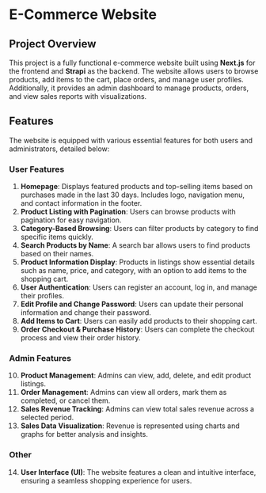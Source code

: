 # E-Commerce Website

## Project Overview
This project is a fully functional e-commerce website built using **Next.js** for the frontend and **Strapi** as the backend. The website allows users to browse products, add items to the cart, place orders, and manage user profiles. Additionally, it provides an admin dashboard to manage products, orders, and view sales reports with visualizations.

## Features
The website is equipped with various essential features for both users and administrators, detailed below:

### User Features
1. **Homepage**: Displays featured products and top-selling items based on purchases made in the last 30 days. Includes logo, navigation menu, and contact information in the footer.
2. **Product Listing with Pagination**: Users can browse products with pagination for easy navigation. 
3. **Category-Based Browsing**: Users can filter products by category to find specific items quickly. 
4. **Search Products by Name**: A search bar allows users to find products based on their names. 
5. **Product Information Display**: Products in listings show essential details such as name, price, and category, with an option to add items to the shopping cart. 
6. **User Authentication**: Users can register an account, log in, and manage their profiles. 
7. **Edit Profile and Change Password**: Users can update their personal information and change their password. 
8. **Add Items to Cart**: Users can easily add products to their shopping cart.
9. **Order Checkout & Purchase History**: Users can complete the checkout process and view their order history. 

### Admin Features
10. **Product Management**: Admins can view, add, delete, and edit product listings. 
11. **Order Management**: Admins can view all orders, mark them as completed, or cancel them. 
12. **Sales Revenue Tracking**: Admins can view total sales revenue across a selected period. 
13. **Sales Data Visualization**: Revenue is represented using charts and graphs for better analysis and insights. 
### Other
14. **User Interface (UI)**: The website features a clean and intuitive interface, ensuring a seamless shopping experience for users. 
